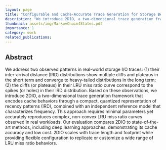 ```yaml
---
layout: page
title: "Configurable and Cache-Accurate Trace Generation for Storage Benchmarking"
description: "We introduce 2DIO, a two-dimensional trace generation framework that encodes cache behaviors through a compact, quantized representation of recency patterns (IRD), combined with an independent reference model that characterizes frequency. This approach requires minimal parameters yet accurately reproduces complex, non-convex LRU miss ratio curves observed in real workloads." 
thumbnail: assets/img/MarkovChain4States.pdf
importance: 1
category: work
related_publications: 
---
```


## Abstract
We address two observed patterns in real-world storage I/O traces: (1) their inter-arrival distance (IRD) distributions show multiple cliffs and plateaus in the short term and converge to heavy-tailed distributions in the long term; (2) the cliffs (or plateaus) in their LRU miss ratio curve correspond to the spikes (or holes) in their IRD distribution.
Based on these observations, we introduce 2DIO, a two-dimensional trace generation framework that encodes cache behaviors through a compact, quantized representation of recency patterns (IRD), combined with an independent reference model that characterizes frequency. This approach requires minimal parameters yet accurately reproduces complex, non-convex LRU miss ratio curves observed in real workloads.
Our evaluation compares 2DIO to state-of-the-art methods, including deep learning approaches, demonstrating its cache accuracy and low cost. 2DIO scales with trace length and footprint while providing flexible configuration to replicate or customize a wide range of LRU miss ratio behaviors.